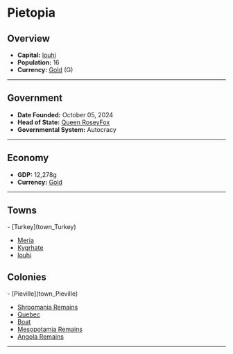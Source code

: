 <!--UNDEDITED FILE, remove this entire line if this file has been edited!-->
# <!--NAME-->Pietopia<!--NAME-->

## Overview

- **Capital:** <!--CAPITAL_LINK-->[louhi](louhi_town)<!--CAPITAL_LINK-->
- **Population:** <!--POPULATION-->16<!--POPULATION-->
- **Currency:** <!--CURRENCY_LINK-->[Gold](Gold_currency)<!--CURRENCY_LINK--> (<!--CURRENCY_ABV-->G<!--CURRENCY_ABV-->)

---

## Government

- **Date Founded:** <!--FOUNDED-->October 05, 2024<!--FOUNDED-->
- **Head of State:** <!--LEADER_TITLE_LINK-->[Queen RoseyFox](RoseyFox_user)<!--LEADER_TITLE_LINK-->
- **Governmental System:** <!--GOVERNMENT-->Autocracy<!--GOVERNMENT-->

---

## Economy

- **GDP:** <!--GDP-->12,278g<!--GDP-->
- **Currency:** <!--CURRENCY_LINK-->[Gold](Gold_currency)<!--CURRENCY_LINK-->

---

## Towns

<!--TOWNS-->- [Turkey](town_Turkey)
- [Meria](town_Meria)
- [Kygrhate](town_Kygrhate)
- [louhi](town_louhi)<!--TOWNS-->

## Colonies

<!--COLONIES-->- [Pieville](town_Pieville)
- [Shroomania Remains](town_Shroomania_Remains)
- [Quebec](town_Quebec)
- [Boat](town_Boat)
- [Mesopotamia Remains](town_Mesopotamia_Remains)
- [Angola Remains](town_Angola_Remains)<!--COLONIES-->

---